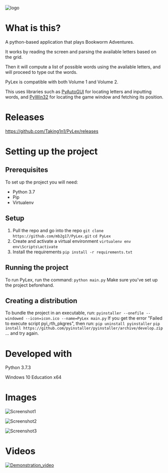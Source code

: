 ![logo](https://raw.githubusercontent.com/Taking1n1/PyLex/master/resources/logo.png)

# What is this?
A python-based application that plays Bookworm Adventures.

It works by reading the screen and parsing the available letters based on the grid.

Then it will compute a list of possible words using the available letters, and will proceed to type out the words.

PyLex is compatible with both Volume 1 and Volume 2.

This uses libraries such as [PyAutoGUI](https://pypi.org/project/PyAutoGUI/) for locating letters and inputting words, and [PyWin32](https://pypi.org/project/pywin32/) for locating the game window and fetching its position.

# Releases

https://github.com/Taking1n1/PyLex/releases

# Setting up the project
## Prerequisites
To set up the project you will need:
 - Python 3.7
 - Pip
 - Virtualenv

## Setup

 1. Pull the repo and go into the repo
`git clone https://github.com/mb2g17/PyLex.git`
`cd PyLex`
 2. Create and activate a virtual environment
`virtualenv env`
`env\Scripts\activate`
 3. Install the requirements
`pip install -r requirements.txt`

## Running the project
To run PyLex, run the command:
`python main.py`
Make sure you've set up the project beforehand.
## Creating a distribution
To bundle the project in an executable, run:
`pyinstaller --onefile --windowed --icon=icon.ico --name=PyLex main.py`
If you get the error "Failed to execute script pyi_rth_pkgres", then run:
`pip uninstall pyinstaller`
`pip install https://github.com/pyinstaller/pyinstaller/archive/develop.zip`
... and try again.

# Developed with

Python 3.7.3

Windows 10 Education x64

# Images

![Screenshot1](https://raw.githubusercontent.com/Taking1n1/PyLex/master/Screenshot_1.png)

![Screenshot2](https://raw.githubusercontent.com/Taking1n1/PyLex/master/Screenshot_2.png)

![Screenshot3](https://raw.githubusercontent.com/Taking1n1/PyLex/master/Screenshot_3.png)

# Videos

[![Demonstration_video](https://img.youtube.com/vi/g8HonXzjAeQ/0.jpg)](https://www.youtube.com/watch?v=g8HonXzjAeQ)